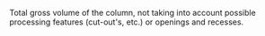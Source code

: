 Total gross volume of the column, not taking into account possible processing features (cut-out's, etc.) or openings and recesses.
